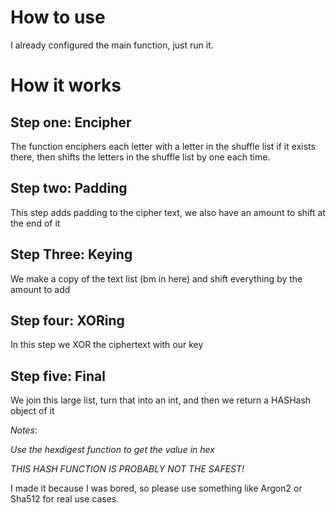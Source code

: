 # How to use

I already configured the main function, just run it.

# How it works
## Step one: Encipher
The function enciphers each letter with a letter in the shuffle list if it exists there, then shifts the letters in the shuffle list by one each time. 
        
## Step two: Padding
This step adds padding to the cipher text, we also have an amount to shift at the end of it

## Step Three: Keying
We make a copy of the text list (bm in here) and shift everything by the amount to add

## Step four: XORing
In this step we XOR the ciphertext with our key

## Step five: Final
We join this large list, turn that into an int, and then we return a HASHash object of it

_Notes_:

_Use the hexdigest function to get the value in hex_

*THIS HASH FUNCTION IS PROBABLY NOT THE SAFEST!*

I made it because I was bored, so please use something like Argon2 or Sha512 for real use cases.
